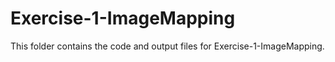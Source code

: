 # Exercise-1-ImageMapping

This folder contains the code and output files for Exercise-1-ImageMapping.